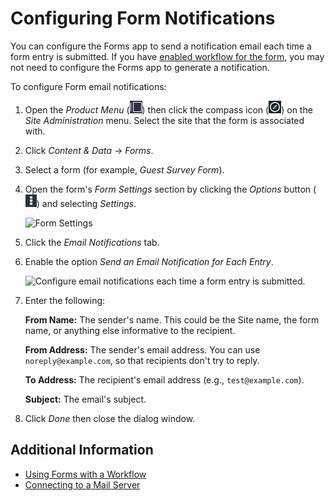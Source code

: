 # Configuring Form Notifications

You can configure the Forms app to send a notification email each time a form entry is submitted. If you have [enabled workflow for the form](./using-forms-with-a-workflow.md), you may not need to configure the Forms app to generate a notification.

To configure Form email notifications:

1. Open the _Product Menu_ (![Product Menu](../../../images/icon-product-menu.png)) then click the compass icon (![Compass](../../../images/icon-compass.png)) on the _Site Administration_ menu. Select the site that the form is associated with.
1. Click _Content & Data_  &rarr; _Forms_.
1. Select a form (for example, _Guest Survey Form_).
1. Open the form's _Form Settings_ section by clicking the _Options_ button (![Options](../../../images/icon-options.png)) and selecting _Settings_.

    ![Form Settings](./configuring-form-notifications/images/01.png)

1. Click the _Email Notifications_ tab.
1. Enable the option _Send an Email Notification for Each Entry_.

    ![Configure email notifications each time a form entry is submitted.](./configuring-form-notifications/images/02.png)

1. Enter the following:

    **From Name:** The sender's name. This could be the Site name, the form name, or anything else informative to the recipient.

    **From Address:** The sender's email address. You can use `noreply@example.com`, so that recipients don't try to reply.

    **To Address:** The recipient's email address (e.g., `test@example.com`).

    **Subject:** The email's subject.

1. Click _Done_ then close the dialog window.

## Additional Information

* [Using Forms with a Workflow](./using-forms-with-a-workflow.md)
* [Connecting to a Mail Server](../../../installation-and-upgrades/setting-up-liferay/configuring-mail/connecting-to-a-mail-server.md)
